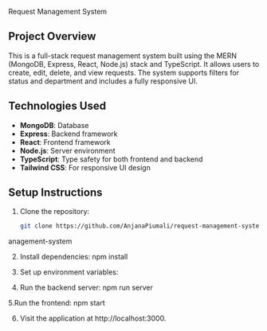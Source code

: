  Request Management System

## Project Overview
This is a full-stack request management system built using the MERN (MongoDB, Express, React, Node.js) stack and TypeScript. It allows users to create, edit, delete, and view requests. The system supports filters for status and department and includes a fully responsive UI.

## Technologies Used
- **MongoDB**: Database
- **Express**: Backend framework
- **React**: Frontend framework
- **Node.js**: Server environment
- **TypeScript**: Type safety for both frontend and backend
- **Tailwind CSS**: For responsive UI design

## Setup Instructions
1. Clone the repository:
   ```bash
   git clone https://github.com/AnjanaPiumali/request-management-system.git
   
anagement-system

2. Install dependencies:
       npm install

3. Set up environment variables:
   
5. Run the backend server:
        npm run server
   
5.Run the frontend:
    npm start

6. Visit the application at http://localhost:3000.
